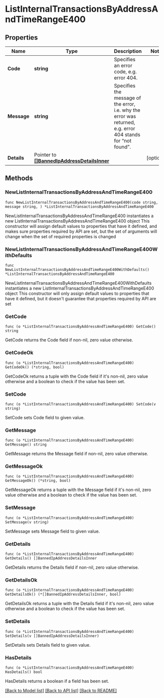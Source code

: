 # ListInternalTransactionsByAddressAndTimeRangeE400

## Properties

Name | Type | Description | Notes
------------ | ------------- | ------------- | -------------
**Code** | **string** | Specifies an error code, e.g. error 404. | 
**Message** | **string** | Specifies the message of the error, i.e. why the error was returned, e.g. error 404 stands for “not found”. | 
**Details** | Pointer to [**[]BannedIpAddressDetailsInner**](BannedIpAddressDetailsInner.md) |  | [optional] 

## Methods

### NewListInternalTransactionsByAddressAndTimeRangeE400

`func NewListInternalTransactionsByAddressAndTimeRangeE400(code string, message string, ) *ListInternalTransactionsByAddressAndTimeRangeE400`

NewListInternalTransactionsByAddressAndTimeRangeE400 instantiates a new ListInternalTransactionsByAddressAndTimeRangeE400 object
This constructor will assign default values to properties that have it defined,
and makes sure properties required by API are set, but the set of arguments
will change when the set of required properties is changed

### NewListInternalTransactionsByAddressAndTimeRangeE400WithDefaults

`func NewListInternalTransactionsByAddressAndTimeRangeE400WithDefaults() *ListInternalTransactionsByAddressAndTimeRangeE400`

NewListInternalTransactionsByAddressAndTimeRangeE400WithDefaults instantiates a new ListInternalTransactionsByAddressAndTimeRangeE400 object
This constructor will only assign default values to properties that have it defined,
but it doesn't guarantee that properties required by API are set

### GetCode

`func (o *ListInternalTransactionsByAddressAndTimeRangeE400) GetCode() string`

GetCode returns the Code field if non-nil, zero value otherwise.

### GetCodeOk

`func (o *ListInternalTransactionsByAddressAndTimeRangeE400) GetCodeOk() (*string, bool)`

GetCodeOk returns a tuple with the Code field if it's non-nil, zero value otherwise
and a boolean to check if the value has been set.

### SetCode

`func (o *ListInternalTransactionsByAddressAndTimeRangeE400) SetCode(v string)`

SetCode sets Code field to given value.


### GetMessage

`func (o *ListInternalTransactionsByAddressAndTimeRangeE400) GetMessage() string`

GetMessage returns the Message field if non-nil, zero value otherwise.

### GetMessageOk

`func (o *ListInternalTransactionsByAddressAndTimeRangeE400) GetMessageOk() (*string, bool)`

GetMessageOk returns a tuple with the Message field if it's non-nil, zero value otherwise
and a boolean to check if the value has been set.

### SetMessage

`func (o *ListInternalTransactionsByAddressAndTimeRangeE400) SetMessage(v string)`

SetMessage sets Message field to given value.


### GetDetails

`func (o *ListInternalTransactionsByAddressAndTimeRangeE400) GetDetails() []BannedIpAddressDetailsInner`

GetDetails returns the Details field if non-nil, zero value otherwise.

### GetDetailsOk

`func (o *ListInternalTransactionsByAddressAndTimeRangeE400) GetDetailsOk() (*[]BannedIpAddressDetailsInner, bool)`

GetDetailsOk returns a tuple with the Details field if it's non-nil, zero value otherwise
and a boolean to check if the value has been set.

### SetDetails

`func (o *ListInternalTransactionsByAddressAndTimeRangeE400) SetDetails(v []BannedIpAddressDetailsInner)`

SetDetails sets Details field to given value.

### HasDetails

`func (o *ListInternalTransactionsByAddressAndTimeRangeE400) HasDetails() bool`

HasDetails returns a boolean if a field has been set.


[[Back to Model list]](../README.md#documentation-for-models) [[Back to API list]](../README.md#documentation-for-api-endpoints) [[Back to README]](../README.md)


